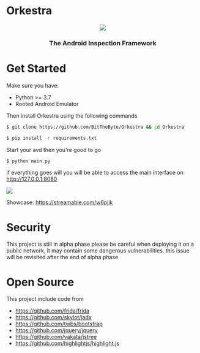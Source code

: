 # Orkestra
<p align="center">
    <a href="https://twitter.com/BitTheByte">
      <img src="https://i.ibb.co/S6m3Wzz/logo-black.png">
    </a>
    <h3 align="center">The Android Inspection Framework</h3>
</p>

# Get Started
Make sure you have:
  - Python >= 3.7
  - Rooted Android Emulator 
  
Then install Orkestra using the following commands
 ```bash
 $ git clone https://github.com/BitTheByte/Orkestra && cd Orkestra
 ```
 ```bash
 $ pip install -r requirements.txt
 ```
 
 Start your avd then you're good to go
   
 ```bash
 $ python main.py
 ```
 if everything goes will you will be able to access the main interface on http://127.0.0.1:8080
 
 <img src="https://i.ibb.co/G5BdSQm/main.png">
 
 Showcase: https://streamable.com/w6pjik
 
 # Security
 This project is still in alpha phase please be careful when deploying it on a public network, it may contain some dangerous vulnerabilities. this issue will be revisited after the end of alpha phase
 
 
 # Open Source
 This project include code from
 - https://github.com/frida/frida  
 - https://github.com/skylot/jadx
 - https://github.com/twbs/bootstrap
 - https://github.com/jquery/jquery
 - https://github.com/vakata/jstree
 - https://github.com/highlightjs/highlight.js
